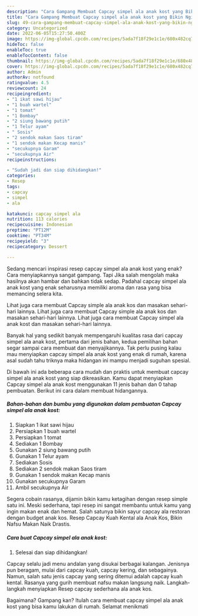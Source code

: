 ```yaml
---
description: "Cara Gampang Membuat Capcay simpel ala anak kost yang Bikin Ngiler"
title: "Cara Gampang Membuat Capcay simpel ala anak kost yang Bikin Ngiler"
slug: 49-cara-gampang-membuat-capcay-simpel-ala-anak-kost-yang-bikin-ngiler
category: Uncategorized
date: 2022-06-05T15:27:50.400Z
image: https://img-global.cpcdn.com/recipes/5ada7f18f29e1c1e/680x482cq70/capcay-simpel-ala-anak-kost-foto-resep-utama.jpg
hideToc: false
enableToc: true
enableTocContent: false
thumbnail: https://img-global.cpcdn.com/recipes/5ada7f18f29e1c1e/680x482cq70/capcay-simpel-ala-anak-kost-foto-resep-utama.jpg
cover: https://img-global.cpcdn.com/recipes/5ada7f18f29e1c1e/680x482cq70/capcay-simpel-ala-anak-kost-foto-resep-utama.jpg
author: Admin
authorAv: notfound
ratingvalue: 4.5
reviewcount: 24
recipeingredient:
- "1 ikat sawi hijau"
- "1 buah wartel"
- "1 tomat"
- "1 Bombay"
- "2 siung bawang putih"
- "1 Telur ayam"
- " Sosis"
- "2 sendok makan Saos tiram"
- "1 sendok makan Kecap manis"
- "secukupnya Garam"
- "secukupnya Air"
recipeinstructions:

- "Sudah jadi dan siap dihidangkan!"
categories:
- Resep
tags:
- capcay
- simpel
- ala

katakunci: capcay simpel ala 
nutrition: 113 calories
recipecuisine: Indonesian
preptime: "PT12M"
cooktime: "PT34M"
recipeyield: "3"
recipecategory: Dessert

---
```



Sedang mencari inspirasi resep capcay simpel ala anak kost yang enak? Cara menyiapkannya sangat gampang. Tapi Jika salah mengolah maka hasilnya akan hambar dan bahkan tidak sedap. Padahal capcay simpel ala anak kost yang enak seharusnya memiliki aroma dan rasa yang bisa memancing selera kita.


Lihat juga cara membuat Capcay simple ala anak kos dan masakan sehari-hari lainnya. Lihat juga cara membuat Capcay simple ala anak kos dan masakan sehari-hari lainnya. Lihat juga cara membuat Capcay simpel ala anak kost dan masakan sehari-hari lainnya.

Banyak hal yang sedikit banyak mempengaruhi kualitas rasa dari capcay simpel ala anak kost, pertama dari jenis bahan, kedua pemilihan bahan segar sampai cara membuat dan menyajikannya. Tak perlu pusing kalau mau menyiapkan capcay simpel ala anak kost yang enak di rumah, karena asal sudah tahu triknya maka hidangan ini mampu menjadi suguhan spesial.


Di bawah ini ada beberapa cara mudah dan praktis untuk membuat capcay simpel ala anak kost yang siap dikreasikan. Kamu dapat menyiapkan Capcay simpel ala anak kost menggunakan 11 jenis bahan dan 0 tahap pembuatan. Berikut ini cara dalam membuat hidangannya.

<!--inarticleads1-->

##### Bahan-bahan dan bumbu yang digunakan dalam pembuatan Capcay simpel ala anak kost:

1. Siapkan 1 ikat sawi hijau
1. Persiapkan 1 buah wartel
1. Persiapkan 1 tomat
1. Sediakan 1 Bombay
1. Gunakan 2 siung bawang putih
1. Gunakan 1 Telur ayam
1. Sediakan  Sosis
1. Sediakan 2 sendok makan Saos tiram
1. Gunakan 1 sendok makan Kecap manis
1. Gunakan secukupnya Garam
1. Ambil secukupnya Air


Segera cobain rasanya, dijamin bikin kamu ketagihan dengan resep simple satu ini. Meski sederhana, tapi resep ini sangat membantu untuk kamu yang ingin makan enak dan hemat. Salah satunya bikin sayur capcay ala restoran dengan budget anak kos. Resep Capcay Kuah Kental ala Anak Kos, Bikin Nafsu Makan Naik Drastis. 

<!--inarticleads2-->

##### Cara buat Capcay simpel ala anak kost:


1. Selesai dan siap dihidangkan!

Capcay selalu jadi menu andalan yang disukai berbagai kalangan. Jenisnya pun beragam, mulai dari capcay kuah, capcay kering, dan sebagainya. Namun, salah satu jenis capcay yang sering ditemui adalah capcay kuah kental. Rasanya yang gurih membuat nafsu makan langsung naik. Langkah-langkah menyiapkan Resep capcay sederhana ala anak kos. 

Bagaimana? Gampang kan? Itulah cara membuat capcay simpel ala anak kost yang bisa kamu lakukan di rumah. Selamat menikmati
